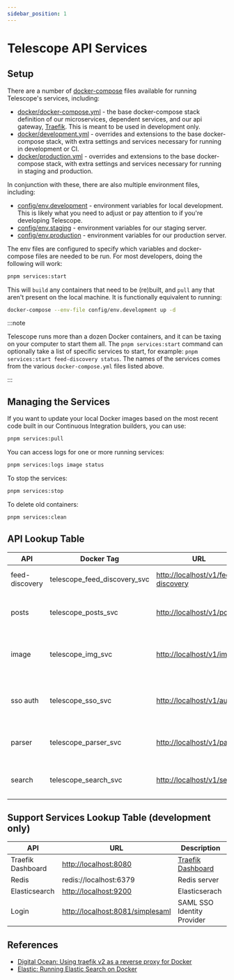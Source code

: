 ```yaml
---
sidebar_position: 1
---
```


# Telescope API Services

## Setup

There are a number of [docker-compose](https://docs.docker.com/compose/) files available for running Telescope's services, including:

- [docker/docker-compose.yml](https://github.com/Seneca-CDOT/telescope/blob/master/docker/docker-compose.yml) - the base docker-compose stack
  definition of our microservices, dependent services, and our api gateway, [Traefik](https://traefik.io). This is meant to be used in development only.
- [docker/development.yml](https://github.com/Seneca-CDOT/telescope/blob/master/docker/development.yml) - overrides and extensions to the base docker-compose
  stack, with extra settings and services necessary for running in development or CI.
- [docker/production.yml](https://github.com/Seneca-CDOT/telescope/blob/master/docker/production.yml) - overrides and extensions to the base docker-compose
  stack, with extra settings and services necessary for running in staging and production.

In conjunction with these, there are also multiple environment files, including:

- [config/env.development](https://github.com/Seneca-CDOT/telescope/blob/master/config/env.development) - environment variables for local development. This
  is likely what you need to adjust or pay attention to if you're developing Telescope.
- [config/env.staging](https://github.com/Seneca-CDOT/telescope/blob/master/config/env.staging) - environment variables for our staging server.
- [config/env.production](https://github.com/Seneca-CDOT/telescope/blob/master/config/env.production) - environment variables for our production server.

The env files are configured to specify which variables and docker-compose files are needed to be run.
For most developers, doing the following will work:

```sh
pnpm services:start
```

This will `build` any containers that need to be (re)built, and `pull` any that aren't present on the local machine. It is functionally equivalent to running:

```sh
docker-compose --env-file config/env.development up -d
```

:::note

Telescope runs more than a dozen Docker containers, and it can be taxing on your computer to start them all. The `pnpm services:start` command can optionally take a list of specific services to start, for example: `pnpm services:start feed-discovery status`. The names of the services comes from the various `docker-compose.yml` files listed above.

:::

## Managing the Services

If you want to update your local Docker images based on the most recent code built in our Continuous Integration builders, you can use:

```sh
pnpm services:pull
```

You can access logs for one or more running services:

```sh
pnpm services:logs image status
```

To stop the services:

```sh
pnpm services:stop
```

To delete old containers:

```sh
pnpm services:clean
```

## API Lookup Table

| API            | Docker Tag                   | URL                                  | Description                                       |
| -------------- | ---------------------------- | ------------------------------------ | ------------------------------------------------- |
| feed-discovery | telescope_feed_discovery_svc | <http://localhost/v1/feed-discovery> | Provides an autodiscovery for feed URL.           |
| posts          | telescope_posts_svc          | <http://localhost/v1/posts>          | Provides access to cached user posts              |
| image          | telescope_img_svc            | <http://localhost/v1/image>          | Provides a dynamic image processing service       |
| sso auth       | telescope_sso_svc            | <http://localhost/v1/auth>           | Provides authentication and authorization service |
| parser         | telescope_parser_svc         | <http://localhost/v1/parser>         | Provides telescope's parser services              |
| search         | telescope_search_svc         | <http://localhost/v1/search>         | Provides an ELK query controller service          |

## Support Services Lookup Table (development only)

| API               | URL                                | Description                                                               |
| ----------------- | ---------------------------------- | ------------------------------------------------------------------------- |
| Traefik Dashboard | <http://localhost:8080>            | [Traefik Dashboard](https://doc.traefik.io/traefik/operations/dashboard/) |
| Redis             | redis://localhost:6379             | Redis server                                                              |
| Elasticsearch     | <http://localhost:9200>            | Elasticserach                                                             |
| Login             | <http://localhost:8081/simplesaml> | SAML SSO Identity Provider                                                |

## References

- [Digital Ocean: Using traefik v2 as a reverse proxy for Docker](https://www.digitalocean.com/community/tutorials/how-to-use-traefik-v2-as-a-reverse-proxy-for-docker-containers-on-ubuntu-20-04)
- [Elastic: Running Elastic Search on Docker](https://www.elastic.co/guide/en/elastic-stack-get-started/master/get-started-docker.html)
